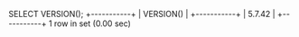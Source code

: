 SELECT VERSION();
+-----------+
| VERSION() |
+-----------+
| 5.7.42    |
+-----------+
1 row in set (0.00 sec)
